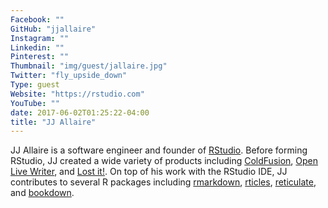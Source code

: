```yaml
---
Facebook: ""
GitHub: "jjallaire"
Instagram: ""
Linkedin: ""
Pinterest: ""
Thumbnail: "img/guest/jallaire.jpg"
Twitter: "fly_upside_down"
Type: guest
Website: "https://rstudio.com"
YouTube: ""
date: 2017-06-02T01:25:22-04:00
title: "JJ Allaire"
---
```


JJ Allaire is a software engineer and founder of [RStudio](http://www.rstudio.com). Before forming RStudio, JJ created a wide variety of products including [ColdFusion](http://www.adobe.com/products/coldfusion/), [Open Live Writer](http://openlivewriter.org/), and [Lost it!](http://www.loseit.com/).  On top of his work with the RStudio IDE, JJ contributes to several R packages including [rmarkdown](http://rmarkdown.rstudio.com/), [rticles](https://github.com/rstudio/rticles), [reticulate](https://github.com/rstudio/reticulate), and [bookdown](https://bookdown.org/).
